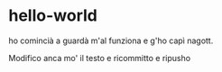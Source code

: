 # hello-world

ho comincià a guardà m'al funziona e g'ho capì nagott.

Modifico anca mo' il testo e ricommitto e ripusho
